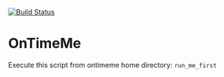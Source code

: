 [![Build Status](https://travis-ci.com/avue7/OnTimeMe.svg?token=YkYDNsHTxqHa64v1Hv4v&branch=master)](https://travis-ci.com/avue7/OnTimeMe)
# OnTimeMe

Execute this script from ontimeme home directory: 
```run_me_first```
